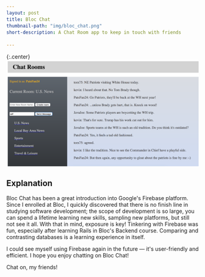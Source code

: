 ```yaml
---
layout: post
title: Bloc Chat
thumbnail-path: "img/bloc_chat.png"
short-description: A Chat Room app to keep in touch with friends

---
```


{:.center}
[<img src="/img/bloc_chat.png">](https://github.com/tcburns24/bloc-chat)

## Explanation
Bloc Chat has been a great introduction into Google's Firebase platform. Since I enrolled at Bloc, I quickly discovered that there is no finish line in studying software development; the scope of development is so large, you can spend a lifetime learning new skills, sampling new platforms, but still not see it all. With that in mind, exposure is key! Tinkering with Firebase was fun, especially after learning Rails in Bloc's Backend course. Comparing and contrasting databases is a learning experience in itself.

I could see myself using Firebase again in the future — it's user-friendly and efficient. I hope you enjoy chatting on Bloc Chat!

Chat on, my friends!
